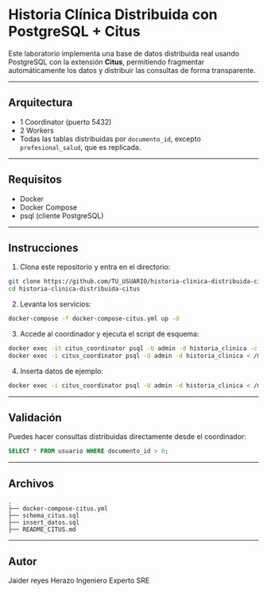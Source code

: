 
# Historia Clínica Distribuida con PostgreSQL + Citus

Este laboratorio implementa una base de datos distribuida real usando PostgreSQL con la extensión **Citus**,
permitiendo fragmentar automáticamente los datos y distribuir las consultas de forma transparente.

---

## Arquitectura

- 1 Coordinator (puerto 5432)
- 2 Workers
- Todas las tablas distribuidas por `documento_id`, excepto `profesional_salud`, que es replicada.

---

## Requisitos

- Docker
- Docker Compose
- psql (cliente PostgreSQL)

---

## Instrucciones

1. Clona este repositorio y entra en el directorio:

```bash
git clone https://github.com/TU_USUARIO/historia-clinica-distribuida-citus.git
cd historia-clinica-distribuida-citus
```

2. Levanta los servicios:

```bash
docker-compose -f docker-compose-citus.yml up -d
```

3. Accede al coordinador y ejecuta el script de esquema:

```bash
docker exec -it citus_coordinator psql -U admin -d historia_clinica -c "CREATE EXTENSION IF NOT EXISTS citus;"
docker exec -i citus_coordinator psql -U admin -d historia_clinica < /mnt/schema_citus.sql
```

4. Inserta datos de ejemplo:

```bash
docker exec -i citus_coordinator psql -U admin -d historia_clinica < /mnt/insert_datos.sql
```

---

##  Validación

Puedes hacer consultas distribuidas directamente desde el coordinador:

```sql
SELECT * FROM usuario WHERE documento_id > 0;
```

---

##  Archivos

```
.
├── docker-compose-citus.yml
├── schema_citus.sql
├── insert_datos.sql
├── README_CITUS.md
```

---

## Autor

Jaider reyes Herazo Ingeniero Experto SRE
